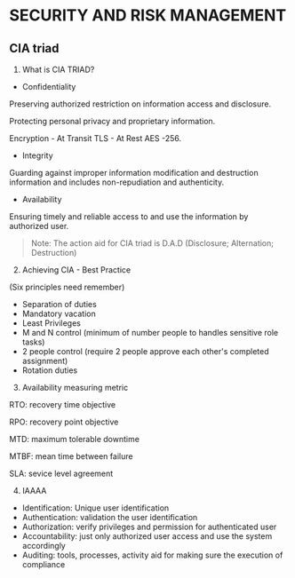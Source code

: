 # SECURITY AND RISK MANAGEMENT
## CIA triad

1. What is CIA TRIAD?

- Confidentiality

Preserving authorized restriction on information access and disclosure.

Protecting personal privacy and proprietary information.

Encryption - At Transit TLS - At Rest AES -256.  

- Integrity

Guarding against improper information modification and destruction information and includes non-repudiation and authenticity.

- Availability

Ensuring timely and reliable access to and use the information by authorized user.

> Note: The action aid for CIA triad is D.A.D (Disclosure; Alternation; Destruction)

2. Achieving CIA - Best Practice

(Six principles need remember)

- Separation of duties
- Mandatory vacation
- Least Privileges
- M and N control (minimum of number people to handles sensitive role tasks)
- 2 people control (require 2 people approve each other's completed assignment)
- Rotation duties

3. Availability measuring metric

RTO: recovery time objective

RPO: recovery point objective

MTD: maximum tolerable downtime

MTBF: mean time between failure

SLA: sevice level agreement

4. IAAAA

- Identification: Unique user identification
- Authentication: validation the user identification 
- Authorization: verify privileges and permission for authenticated user
- Accountability: just only authorized user access and use the system accordingly
- Auditing: tools, processes, activity aid for making sure the execution of compliance
